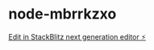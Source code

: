 # node-mbrrkzxo

[Edit in StackBlitz next generation editor ⚡️](https://stackblitz.com/~/github.com/jaybsam/node-mbrrkzxo)